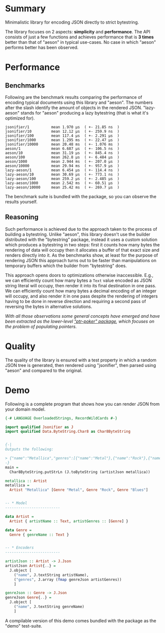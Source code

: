 # Summary

Minimalistic library for encoding JSON directly to strict bytestring.

The library focuses on 2 aspects: **simplicity** and **performance**.
The API consists of just a few functions and
achieves performance that is **3 times** better than that of "aeson"
in typical use-cases.
No case in which "aeson" performs better has been observed.

# Performance

## Benchmarks

Following are the benchmark results comparing the performance
of encoding typical documents using this library and "aeson".
The numbers after the slash identify the amount of objects in
the rendered JSON.
"lazy-aeson" stands for "aeson" producing a lazy bytestring
(that is what it's optimized for).

```
jsonifier/1          mean 1.970 μs  ( +- 21.85 ns  )
jsonifier/10         mean 12.12 μs  ( +- 259.9 ns  )
jsonifier/100        mean 117.4 μs  ( +- 2.291 μs  )
jsonifier/1000       mean 1.295 ms  ( +- 22.47 μs  )
jsonifier/10000      mean 20.48 ms  ( +- 1.076 ms  )
aeson/1              mean 6.687 μs  ( +- 106.5 ns  )
aeson/10             mean 31.19 μs  ( +- 845.4 ns  )
aeson/100            mean 262.8 μs  ( +- 6.484 μs  )
aeson/1000           mean 2.944 ms  ( +- 207.0 μs  )
aeson/10000          mean 29.94 ms  ( +- 957.9 μs  )
lazy-aeson/1         mean 6.454 μs  ( +- 114.4 ns  )
lazy-aeson/10        mean 30.69 μs  ( +- 773.1 ns  )
lazy-aeson/100       mean 259.2 μs  ( +- 2.485 μs  )
lazy-aeson/1000      mean 2.542 ms  ( +- 60.51 μs  )
lazy-aeson/10000     mean 25.42 ms  ( +- 269.7 μs  )
```

The benchmark suite is bundled with the package, so you can observe
the results yourself.

## Reasoning

Such performance is achieved due to the approach taken to the process of building a bytestring. Unlike "aeson", this library doesn't use the builder distributed with the "bytestring" package, instead it uses a custom solution which produces a bytestring in two steps: first it counts how many bytes the rendering of data will occupy then it allocates a buffer of that exact size and renders directly into it. As the benchmarks show, at least for the purpose of rendering JSON this approach turns out to be faster than manipulations on temporary buffers which the builder from "bytestring" does.

This approach opens doors to optimizations otherwise inaccessible. E.g., we can efficiently count how many bytes a `Text` value encoded as JSON string literal will occupy, then render it into its final destination in one pass. We can efficiently count how many bytes a decimal encoding of an integer will occupy, and also render it in one pass despite the rendering of integers having to be done in reverse direction and requiring a second pass of reversing the bytes in alternative solutions.

*With all those observations some general concepts have emerged and have been extracted as the lower-level ["ptr-poker" package](https://github.com/nikita-volkov/ptr-poker), which focuses on the problem of populating pointers.*

# Quality

The quality of the library is ensured with a test property in which a random JSON tree is generated, then rendered using "jsonifier", then parsed using "aeson" and compared to the original.

# Demo

Following is a complete program that shows how you can render
JSON from your domain model.

```haskell
{-# LANGUAGE OverloadedStrings, RecordWildCards #-}

import qualified Jsonifier as J
import qualified Data.ByteString.Char8 as Char8ByteString


{-|
Outputs the following:

> {"name":"Metallica","genres":[{"name":"Metal"},{"name":"Rock"},{"name":"Blues"}]}
-}
main =
  Char8ByteString.putStrLn (J.toByteString (artistJson metallica))

metallica :: Artist
metallica =
  Artist "Metallica" [Genre "Metal", Genre "Rock", Genre "Blues"]


-- * Model
-------------------------

data Artist =
  Artist { artistName :: Text, artistGenres :: [Genre] }

data Genre =
  Genre { genreName :: Text }


-- * Encoders
-------------------------

artistJson :: Artist -> J.Json
artistJson Artist{..} =
  J.object [
    ("name", J.textString artistName),
    ("genres", J.array (fmap genreJson artistGenres))
    ]

genreJson :: Genre -> J.Json
genreJson Genre{..} =
  J.object [
    ("name", J.textString genreName)
    ]
```

A compilable version of this demo comes bundled with the package as the \"demo\" test-suite.
